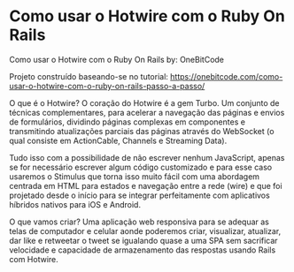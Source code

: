 # Como usar o Hotwire com o Ruby On Rails
Como usar o Hotwire com o Ruby On Rails
by: OneBitCode

Projeto construído baseando-se no tutorial:
https://onebitcode.com/como-usar-o-hotwire-com-o-ruby-on-rails-passo-a-passo/


O que é o Hotwire?
O coração do Hotwire é a gem Turbo. Um conjunto de técnicas complementares, para acelerar a navegação das páginas e envios de formulários, dividindo páginas complexas em componentes e transmitindo atualizações parciais das páginas através do WebSocket (o qual consiste em ActionCable, Channels e Streaming Data).

Tudo isso com a possibilidade de não escrever nenhum JavaScript, apenas se for necessário escrever algum código customizado e para esse caso usaremos o Stimulus que torna isso muito fácil com uma abordagem centrada em HTML para estados e navegação entre a rede (wire) e que foi projetado desde o início para se integrar perfeitamente com aplicativos híbridos nativos para iOS e Android.

 

O que vamos criar?
Uma aplicação web responsiva para se adequar as telas de computador e celular aonde poderemos criar, visualizar, atualizar, dar like e retweetar o tweet se igualando quase a uma SPA sem sacrificar velocidade e capacidade de armazenamento das respostas usando Rails com Hotwire.